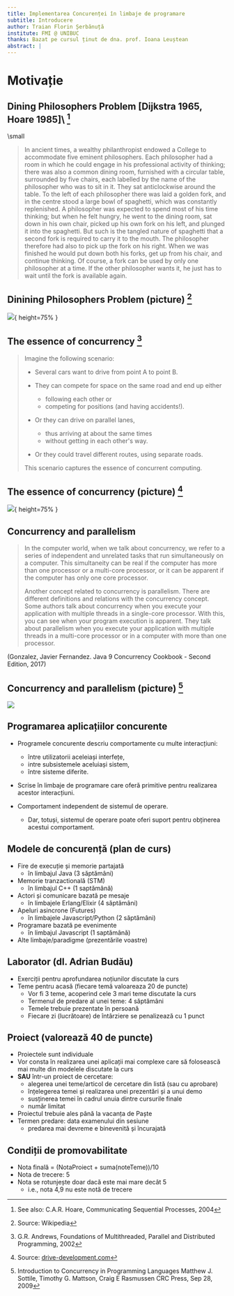 ```yaml
---
title: Implementarea Concurenței în limbaje de programare
subtitle: Introducere
author: Traian Florin Șerbănuță
institute: FMI @ UNIBUC
thanks: Bazat pe cursul ținut de dna. prof. Ioana Leuștean
abstract: |
---
```


# Motivație

## Dining Philosophers Problem [Dijkstra 1965, Hoare 1985]\ [^philCitation]

\small
> In ancient times, a wealthy philanthropist endowed a College to accommodate
> five eminent philosophers.
> Each philosopher had a room in which he could engage in his professional
> activity of thinking; there was also a common dining room, furnished with a
> circular table, surrounded by five chairs, each labelled by the name of the
> philosopher who was to sit in it.
> They sat anticlockwise around the table.
> To the left of each philosopher there was laid a golden fork, and in the centre
> stood a large bowl of spaghetti, which was constantly replenished.
> A philosopher was expected to spend most of his time thinking; but when he felt
> hungry, he went to the dining room, sat down in his own chair, picked up his
> own fork on his left, and plunged it into the spaghetti.
> But such is the tangled nature of spaghetti that a second fork is required to
> carry it to the mouth.
> The philosopher therefore had also to pick up the fork on his right.
> When we was finished he would put down both his forks, get up from his chair,
> and continue thinking.
> Of course, a fork can be used by only one philosopher at a time.
> If the other philosopher wants it, he just has to wait until the fork is
> available again.

[^philCitation]: See also: C.A.R. Hoare, Communicating Sequential Processes, 2004


## Dinining Philosophers Problem (picture) [^phil]

![](https://upload.wikimedia.org/wikipedia/commons/thumb/7/7b/An_illustration_of_the_dining_philosophers_problem.png/578px-An_illustration_of_the_dining_philosophers_problem.png){ height=75% }

[^phil]: Source: Wikipedia

## The essence of concurrency [^essenceCitation]

> Imagine the following scenario:
>
> - Several cars want to drive from point A to point B.
>
> - They can compete for space on the same road and end up either
>   + following each other or
>   + competing for positions (and having accidents!).
>
> - Or they can drive on parallel lanes,
>   + thus arriving at about the same times
>   + without getting in each other's way.
>
> - Or they could travel different routes, using separate roads. 
>
> This scenario captures the essence of concurrent computing.

[^essenceCitation]: G.R. Andrews,  Foundations of Multithreaded, Parallel and Distributed
Programming, 2002

## The essence of concurrency (picture) [^essence]

![](https://drive-development.com/images/swiftLibrary/threadssandtasks.png){ height=75% }

[^essence]: Source: [drive-development.com](http://drive-development.com)

## Concurrency and parallelism

> In the computer world, when we talk about concurrency, we refer to a series of
> independent and unrelated tasks that run simultaneously on a computer.
> This simultaneity can be real if the computer has more than one processor or a
> multi-core processor, or it can be apparent if the computer has only one core
> processor.
> 
> Another concept related to concurrency is parallelism.
> There are different definitions and relations with the concurrency concept.
> Some authors talk about concurrency when you execute your application with
> multiple threads in a single-core processor.
> With this, you can see when your program execution is apparent.
> They talk about parallelism when you execute your application with multiple
> threads in a multi-core processor or in a computer with more than one
> processor.

(Gonzalez, Javier Fernandez. Java 9 Concurrency Cookbook - Second Edition, 2017)

## Concurrency and parallelism (picture) [^1]


![](https://i.stack.imgur.com/mUlNV.jpg)

[^1]: Introduction to Concurrency in Programming Languages
    Matthew J. Sottile, Timothy G. Mattson, Craig E Rasmussen
    CRC Press, Sep 28, 2009


## Programarea aplicațiilor concurente

- Programele concurente descriu comportamente cu multe interacțiuni:
  + între utilizatorii aceleiași interfețe,
  + intre subsistemele aceluiași sistem,
  + între sisteme diferite.


- Scrise în limbaje de programare care oferă
  primitive pentru realizarea acestor interacțiuni.

- Comportament independent de sistemul de operare.
  + Dar, totuși, sistemul de operare poate oferi suport pentru obținerea acestui comportament.

## Modele de concurență (plan de curs)

- Fire de execuție și memorie partajată
  + în limbajul Java (3 săptămâni)
- Memorie tranzactională (STM)
  + în limbajul C++ (1 saptămână)
- Actori și comunicare bazată pe mesaje
  + în limbajele Erlang/Elixir (4 săptămâni)
- Apeluri asincrone (Futures)
  + în limbajele Javascript/Python (2 săptămâni)
- Programare bazată pe evenimente 
  + în limbajul Javascript (1 saptămână)
- Alte limbaje/paradigme (prezentările voastre)

## Laborator (dl. Adrian Budău)

- Exerciții pentru aprofundarea noțiunilor discutate la curs
- Teme pentru acasă (fiecare temă valoareaza 20 de puncte)
  + Vor fi 3 teme, acoperind cele 3 mari teme discutate la curs
  + Termenul de predare al unei teme: 4 săptămâni
  + Temele trebuie prezentate în persoană
  + Fiecare zi (lucrătoare) de întârziere se penalizează cu 1 punct

## Proiect (valorează 40 de puncte)

+ Proiectele sunt individuale
+ Vor consta în 
   realizarea unei aplicații mai complexe care să folosească
    mai multe din modelele discutate la curs
+ __SAU__ într-un proiect de cercetare:
  * alegerea unei teme/articol de cercetare din listă (sau cu aprobare)
  * înțelegerea temei și realizarea unei prezentări și a unui demo
  * susținerea temei în cadrul unuia dintre cursurile finale
  * număr limitat
+ Proiectul trebuie ales până la vacanța de Paște
+ Termen predare: data examenului din sesiune
  * predarea mai devreme e binevenită și încurajată

## Condiții de promovabilitate 

- Nota finală = (NotaProiect + suma(noteTeme))/10
- Nota de trecere: 5
- Nota se rotunjește doar dacă este mai mare decât 5
  * i.e., nota 4,9 nu este notă de trecere

